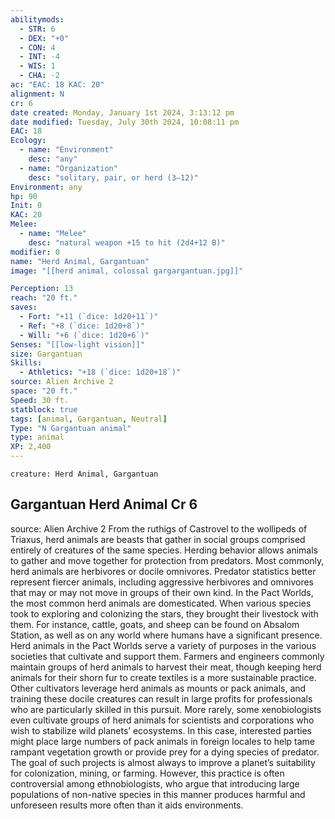 ```yaml
---
abilitymods:
  - STR: 6
  - DEX: "+0"
  - CON: 4
  - INT: -4
  - WIS: 1
  - CHA: -2 
ac: "EAC: 18 KAC: 20" 
alignment: N
cr: 6
date created: Monday, January 1st 2024, 3:13:12 pm
date modified: Tuesday, July 30th 2024, 10:08:11 pm
EAC: 18
Ecology:
  - name: "Environment"
    desc: "any"
  - name: "Organization"
    desc: "solitary, pair, or herd (3–12)"
Environment: any
hp: 90
Init: 0
KAC: 20
Melee:
  - name: "Melee"
    desc: "natural weapon +15 to hit (2d4+12 B)"
modifier: 0
name: "Herd Animal, Gargantuan"
image: "[[herd animal, colossal gargargantuan.jpg]]"

Perception: 13
reach: "20 ft."
saves:
  - Fort: "+11 (`dice: 1d20+11`)"
  - Ref: "+8 (`dice: 1d20+8`)"
  - Will: "+6 (`dice: 1d20+6`)"
Senses: "[[low-light vision]]"
size: Gargantuan
Skills:
  - Athletics: "+18 (`dice: 1d20+18`)"
source: Alien Archive 2 
space: "20 ft."
Speed: 30 ft. 
statblock: true
tags: [animal, Gargantuan, Neutral]
Type: "N Gargantuan animal"
type: animal
XP: 2,400 
---
```


```statblock
creature: Herd Animal, Gargantuan
```

## Gargantuan Herd Animal Cr 6

source: Alien Archive 2 
From the ruthigs of Castrovel to the wollipeds of Triaxus, herd animals are beasts that gather in social groups comprised entirely of creatures of the same species. Herding behavior allows animals to gather and move together for protection from predators. Most commonly, herd animals are herbivores or docile omnivores. Predator statistics better represent fiercer animals, including aggressive herbivores and omnivores that may or may not move in groups of their own kind.
In the Pact Worlds, the most common herd animals are domesticated. When various species took to exploring and colonizing the stars, they brought their livestock with them. For instance, cattle, goats, and sheep can be found on Absalom Station, as well as on any world where humans have a significant presence. Herd animals in the Pact Worlds serve a variety of purposes in the various societies that cultivate and support them. Farmers and engineers commonly maintain groups of herd animals to harvest their meat, though keeping herd animals for their shorn fur to create textiles is a more sustainable practice. Other cultivators leverage herd animals as mounts or pack animals, and training these docile creatures can result in large profits for professionals who are particularly skilled in this pursuit.
More rarely, some xenobiologists even cultivate groups of herd animals for scientists and corporations who wish to stabilize wild planets’ ecosystems. In this case, interested parties might place large numbers of pack animals in foreign locales to help tame rampant vegetation growth or provide prey for a dying species of predator. The goal of such projects is almost always to improve a planet’s suitability for colonization, mining, or farming. However, this practice is often controversial among ethnobiologists, who argue that introducing large populations of non-native species in this manner produces harmful and unforeseen results more often than it aids environments.
